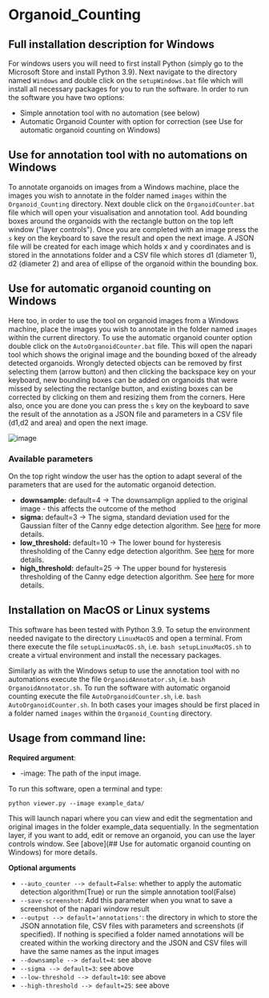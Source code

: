 # Organoid_Counting

## Full installation description for Windows

For windows users you will need to first install Python (simply go to the Microsoft Store and install Python 3.9). Next navigate to the directory named ```Windows``` and double click on the ```setupWindows.bat``` file which will install all necessary packages for you to run the software. In order to run the software you have two options:
 
 * Simple annotation tool with no automation (see below)
 * Automatic Organoid Counter with option for correction (see Use for automatic organoid counting on Windows)

## Use for annotation tool with no automations on Windows
To annotate organoids on images from a Windows machine, place the images you wish to annotate in the folder named ```images``` within the ```Organoid_Counting``` directory. Next double click on the ```OrganoidCounter.bat``` file which will open your visualisation and annotation tool. Add bounding boxes around the organoids with the rectangle button on the top left window ("layer controls"). Once you are completed with an image press the ```s``` key on the keyboard to save the result and open the next image. A JSON file will be created for each image which holds x and y coordinates and is stored in the annotations folder and a CSV file which stores d1 (diameter 1), d2 (diameter 2) and area of ellipse of the organoid within the bounding box.

## Use for automatic organoid counting on Windows
Here too, in order to use the tool on organoid images from a Windows machine, place the images you wish to annotate in the folder named ```images``` within the current directory. To use the automatic organoid counter option double click on the ```AutoOrganoidCounter.bat``` file. This will open the napari tool which shows the original image and the bounding boxed of the already detected organoids. Wrongly detected objects can be removed by first selecting them (arrow button) and then clicking the backspace key on your keyboard, new bounding boxes can be added on organoids that were missed by selecting the rectanlge button, and existing boxes can be corrected by clicking on them and resizing them from the corners. Here also, once you are done you can press the ```s``` key on the keyboard to save the result of the annotation as a JSON file and parameters in a CSV file (d1,d2 and area) and open the next image.

![image](https://github.com/HelmholtzAI-Consultants-Munich/Organoid_Counting/blob/dev/readme_imgs/gui_example.png)

### Available parameters
On the top right window the user has the option to adapt several of the parameters that are used for the automatic organoid detection. 

* **downsample:** default=4 -> The downsamplign applied to the original image - this affects the outcome of the method 
* **sigma:** default=3 -> The sigma, standard deviation used for the Gaussian filter of the Canny edge detection algorithm. See [here](https://scikit-image.org/docs/dev/auto_examples/edges/plot_canny.html) for more details.
* **low_threshold:** default=10 -> The lower bound for hysteresis thresholding of the Canny edge detection algorithm. See [here](https://scikit-image.org/docs/dev/auto_examples/edges/plot_canny.html) for more details.
* **high_threshold:** default=25 -> The upper bound for hysteresis thresholding of the Canny edge detection algorithm. See [here](https://scikit-image.org/docs/dev/auto_examples/edges/plot_canny.html) for more details.

## Installation on MacOS or Linux systems

This software has been tested with Python 3.9. To setup the environment needed navigate to the directory ```LinuxMacOS``` and open a terminal. From there execute the file ```setupLinuxMacOS.sh```, i.e. ```bash setupLinuxMacOS.sh``` to create a virtual environment and install the necessary packages.

Similarly as with the Windows setup to use the annotation tool with no automations execute the file ```OrganoidAnnotator.sh```, i.e. ```bash OrganoidAnnotator.sh```. To run the software with automatic organoid counting execute the file ```AutoOrganoidCounter.sh```, i.e. ```bash AutoOrganoidCounter.sh```. In both cases your images should be first placed in a folder named ```images``` within the ```Organoid_Counting``` directory.


## Usage from command line:

**Required argument**:

* -image: The path of the input image.

To run this software, open a terminal and type:
```
python viewer.py --image example_data/
```
This will launch napari where you can view and edit the segmentation and original images in the folder example_data sequentially. In the segmentation layer, if you want to add, edit or remove an organoid, you can use the layer controls window. See [above](## Use for automatic organoid counting on Windows) for more details. 

**Optional arguments**

* ```--auto_counter --> default=False```: whether to apply the automatic detection algorithm(True) or run the simple annotation tool(False)
* ```--save-screenshot```: Add this parameter when you wnat to save a screenshot of the napari window result
* ```--output --> default='annotations'```: the directory in which to store the JSON annotation file, CSV files with parameters and screenshots (if specified). If nothing is specified a folder named annotations will be created within the working directory and the JSON and CSV files will have the same names as the input images
* ```--downsample --> default=4```: see above
* ```--sigma --> default=3```: see above
* ```--low-threshold --> default=10```: see above
* ```--high-threshold --> default=25```: see above
